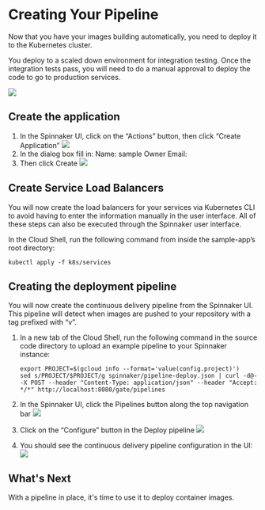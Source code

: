 # Creating Your Pipeline

Now that you have your images building automatically, you need to deploy it to the Kubernetes cluster.

You deploy to a scaled down environment for integration testing. Once the integration tests pass, you will need to do a manual approval to deploy the code to go to production services.
 
![](../docs/img/image15.png)

## Create the application
1. In the Spinnaker UI, click on the “Actions” button, then click “Create Application”
  ![](../docs/img/image19.png)
1. In the dialog box fill in:
  Name: sample
  Owner Email: <your email address>
1. Then click Create
  ![](../docs/img/image20.png)


## Create Service Load Balancers
You will now create the load balancers for your services via Kubernetes CLI to avoid having to enter the information manually in the user interface. All of these steps can also be executed through the Spinnaker user interface.

In the Cloud Shell, run the following command from inside the sample-app’s root directory:
```shell
kubectl apply -f k8s/services
```

## Creating the deployment pipeline
You will now create the continuous delivery pipeline from the Spinnaker UI. This pipeline will detect when images are pushed to your repository with a tag prefixed with “v”.

1. In a new tab of the Cloud Shell, run the following command in the source code directory to upload an example pipeline to your Spinnaker instance:

    ```shell
    export PROJECT=$(gcloud info --format='value(config.project)')
    sed s/PROJECT/$PROJECT/g spinnaker/pipeline-deploy.json | curl -d@- -X POST --header "Content-Type: application/json" --header "Accept: */*" http://localhost:8080/gate/pipelines
    ```

1. In the Spinnaker UI, click the Pipelines button along the top navigation bar
  ![](../docs/img/image24.png)
1. Click on the “Configure” button in the Deploy pipeline
  ![](../docs/img/image14.png)
1. You should see the continuous delivery pipeline configuration in the UI:
  ![](../docs/img/image2.png)


## What's Next

With a pipeline in place, it's time to use it to deploy container images.
